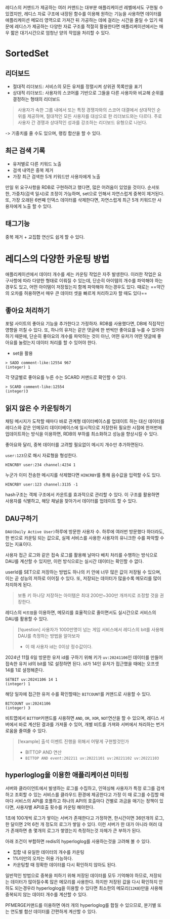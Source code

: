 레디스의 커맨드가 제공하는 여러 커맨드는 대부분 애플리케이션 레벨에서도 구현될 수 있겠지만, 레디스 자료 구조에 내장된 함수를 이용해 원하는 기능을 사용하면 데이터를 애플리케이션 메모리 영역으로 가져간 뒤 가공하는 데에 걸리는 시간을 줄일 수 있기 때문에 레디스가 제공하는 다양한 자료 구조를 적절히 활용한다면 애플리케이션에서는 매우 짧은 대기시간으로 엄청난 양의 작업을 처리할 수 있다.

# SortedSet
## 리더보드
- 절대적 리더보드: 서비스의 모든 유저를 정렬시켜 상위권 목록만을 표기
- 상대적 리더보드: 사용자의 스코어를 기반으로 그들을 다른 사용자와 비교해 순위를 결정하는 형태의 리더보드

> 사용자가 속한 그룹 내에서 또는 특정 경쟁자와의 스코어 대결에서 상대적인 순위를 제공하며, 절대적인 모든 사용자를 대상으로 한 리더보드와는 다르다.
> 주로 사용자 간 경쟁과 상대적인 성과를 강조하는 리더보드 유형으로 나뉜다.

-> 기중치를 줄 수도 있으며, 랭킹 합산을 할 수 있다.
## 최근 검색 기록
- 유저별로 다른 키워드 노출
- 검색 내역은 중복 제거
- 가장 최근 검색한 5개 키워드만 사용자에게 노출

만일 위 요구사항을 RDB로 구현하려고 했다면, 많은 어려움이 있었을 것이다.
순서또한, 가중치(검색 일시)로 조정이 가능하며, set으로 인해서 자연스럽게 중복이 제거된다.
또, 가장 오래된 6번째 인덱스 데이터를 삭제한다면, 자연스럽게 최근 5개 키워드만 사용자에게 노출 할 수 있다.

## 태그기능
중복 제거 + 교집합 연산도 쉽게 할 수 있다.


# 레디스의 다양한 카운팅 방법

애플리케이션에서 데이터 개수를 세는 카운팅 작업은 자주 발생한다. 이러한 작업은 요구사항에 따라 다양한 형태로 이뤄질 수 있는데, 단순히 아이템의 개수를 파악해야 하는 경우도 있고, 어떤 아이템이 저장됬는지 함께 파악해야 하는경우도 있다.
때로는 ==약간의 오차를 허용하면서 매우 큰 데이터 셋을 빠르게 처리하고자 할 때도 있다==

## 좋아요 처리하기
포털 사이트의 좋아요 기능을 추가한다고 가정하자.
RDB를 사용했다면, DB에 직접적인 영향을 끼칠 수 있다. 또, 하나의 유저는 같은 댓글에 한 번씩만 좋아요를 누를 수 있어야 하기 때문에, 단순히 좋아요의 개수를 파악하는 것이 아닌, 어떤 유저가 어떤 댓글에 좋아요를 눌렀는지 데이터 처리를 할 수 있어야 한다.

- set을 활용

```reids-cli
> SADD comment-like:12554 967
(integer) 1
```
각 댓글별로 좋아요를 누른 수는 SCARD 커맨드로 확인할 수 있다.
```redis-cli
> SCARD comment-like:12554
(integer)3
```


## 읽지 않은 수 카운팅하기
채팅 메시지가 도착할 때마다 바로 관계형 데이터베이스를 업데이트 하는 대신 데이터를 레디스와 같은 인메모리 데이터베이스에 일시적으로 저장한뒤 필요한 시점에 한꺼번에 업데이트하는 방식을 이용하면, RDB의 부하를 최소화하고 성능을 향상시킬 수 있다.

좋아요와 달리, 중복 데이터를 고려할 필요없이 메시지 개수만 추가하면된다.

`user:123`으로 해시 자료형을 형성한다.
```redis-cli
HINCRBY user:234 channel:4234 1
```
누군가 이미 전송한 메시지를 삭제했다면 `HINCRBY`를 통해 음수값을 입력할 수도 있다.
```redis-cli
HINCRBY user:123 channel:3135 -1
```

hash구조는 객체 구조에서 카운트를 효과적으로 관리할 수 있다. 이 구조를 활용하면 사용자를 식별하고, 해당 채널을 찾아가서 데이터를 업데이트 할 수 있다.

## DAU구하기
`DAU(Daily Active User)`하루에 방문한 사용자 수.
하루에 여러번 방문했다 하더라도, 한 번으로 카운팅 되는 값으로, 실제 서비스를 사용한 사용자의 유니크한 수를 파악할 수 있는 지표이다. 

사용자 접근 로그와 같은 접속 로그를 활용해 날마다 배치 처리를 수행하는 방식으로 DAU를 계산할 수 있지만, 이런 방식으로는 실시간 데이터는 확인할 수 없다.

userId를 SET으로 저장하는 방법도 하나의 키 안에 너무 많은 값이 저장될 수 있으며, 이는 곧 성능의 저하로 이어질 수 있다. 또, 저장되는 데이터가 많을수록 메모리를 많이 차지하게 된다.

> 보통 키 하나당 저장하는 아이템은 최대 200만~300만 개까지로 조정할 것을 권장한다.

레디스의 `비트맵`을 이용하면, 메모리를 효율적으로 줄이면서도 실시간으로 서비스의 DAU를 활용할 수 있다.

> [!question] 사용자가 1000만명이 넘는 게임 서비스에서 레디스의 bit를 사용해 DAU를 측정하는 방법을 알아보자
> - 이 때 사용자 id는 0이상 정수값이다.

2024년 11월 6일 방문한 유저 id를 구하기 위해 키가 `uv:20241106`인 데이터를 만들어 접속한 유저 id의 bit를 1로 설정하면 된다. id가 14인 유저가 접근했을 때에는 오프셋 14를 1로 설정해준다.

```redis
SETBIT uv:20241106 14 1
(integer) 1
```

해당 일자에 접근한 유저 수를 확인할때는 `BITCOUNT`를 커맨드로 사용할 수 있다.
```redis-cli
BITCOUNT uv:20241106
(integer) 3
```
비트맵에서 `BITTOP`커맨드를 사용하면 `AND`, `OR`, `XOR`, `NOT`연산을 할 수 있으며, 레디스 서버에서 바로 계산된 결과를 가져올 수 있어, 개별 비트를 가져와 서버에서 처리하는 번거로움을 줄여줄 수 있다.

> [!example] 출석 이벤트 진행을 위해서 어떻게 구현할것인가
> - BITTOP AND 연산
> - `BITTOP AND event:202211 uv:20221101 uv:20221102 uv:20221103`


## hyperloglog을 이용한 애플리케이션 미터링
서버와 클라이언트에서 발생하는 로그를 수집하고, 인덱싱해 사용자가 특정 로그를 검색하고 조회할 수 있는 서비스를 클라우드 환경에 제공한다고 가정
이 때 로그를 수집할 때 마다 서비스의 API를 호풀하고 하나의 API의 호출마다 건별로 과금을 매기는 정책이 있다면, 사용자별 API호출 횟수를 카운팅 해야한다.

1초에 100개씩 로그가 쌓이는 서버가 존재한다고 가정하면, 한시간이면 36만개의 로그, 한 달이면 2억 6천 개 정도의 로그가 쌓일 수 있다. 이런 서버가 한 대가 아니라 여러 대가 존재하면 총 몇개의 로그가 쌓였는지 측정하는것 자체가 큰 부하가 된다.

아래 조건이 부합하면 redis의 hyperloglog를 사용하는것을 고려해 볼 수 있다.
- 집합 내 유일한 데이터의 개수를 카운팅
- 1%미만의 오차는 허용 가능하다.
- 카운팅할 때 정확한 데이터를 다시 확인하지 않아도 된다.

일반적인 방법으로 중복을 피하기 위해 저장된 데이터를 모두 기억해야 하므로, 저장되는 데이터가 많아질수록 많은 메모리를 사용한다. 하지만 저장된 값을 다시 확인하지 안하도 되는경우라 hyperloglog을 이용할 수 있다면 최소한의 메모리(`12KB`)만을 사용해 중복되지 않는 데이터 개수를 계산할 수 있다.

PFMERGE커맨드를 이용하면 여러 개의 hyperloglog를 합칠 수 있으므로, 분기별 또는 연도별 합산 데이터를 간편하게 계산할 수 있다.